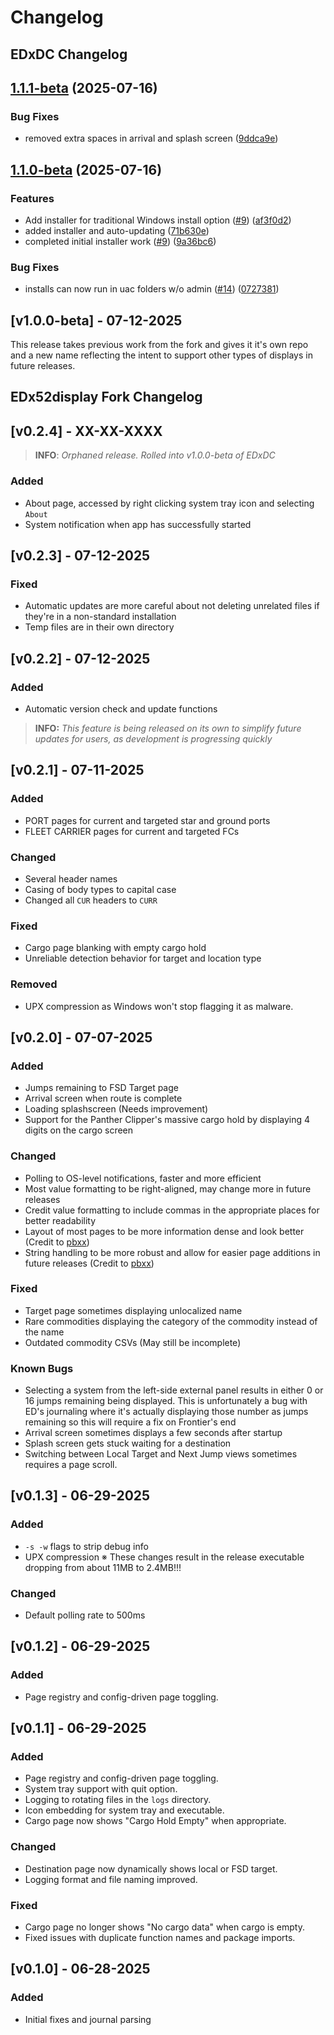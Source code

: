 # Changelog

## EDxDC Changelog

## [1.1.1-beta](https://github.com/pellux-network/EDxDC/compare/v1.1.0-beta...v1.1.1-beta) (2025-07-16)


### Bug Fixes

* removed extra spaces in arrival and splash screen ([9ddca9e](https://github.com/pellux-network/EDxDC/commit/9ddca9e23ce0af8f733cdce5c6441761ec9fb9f9))

## [1.1.0-beta](https://github.com/pellux-network/EDxDC/compare/v1.0.0-beta...v1.1.0-beta) (2025-07-16)


### Features

* Add installer for traditional Windows install option ([#9](https://github.com/pellux-network/EDxDC/issues/9)) ([af3f0d2](https://github.com/pellux-network/EDxDC/commit/af3f0d29175a7fec343f6b74f6d79e3fa0847a39))
* added installer and auto-updating ([71b630e](https://github.com/pellux-network/EDxDC/commit/71b630e9f19e42548b5580ccc0dbc0fe7093546e))
* completed initial installer work ([#9](https://github.com/pellux-network/EDxDC/issues/9)) ([9a36bc6](https://github.com/pellux-network/EDxDC/commit/9a36bc67d635291eea3076e7a4eec2a0fa74c5e1))


### Bug Fixes

* installs can now run in uac folders w/o admin ([#14](https://github.com/pellux-network/EDxDC/issues/14)) ([0727381](https://github.com/pellux-network/EDxDC/commit/0727381c03a13b9caf11ca49d5185611c4b401c3))

## [v1.0.0-beta] - 07-12-2025

This release takes previous work from the fork and gives it it's own repo and a new name reflecting the intent to support other types of displays in future releases.

## EDx52display Fork Changelog

## [v0.2.4] - XX-XX-XXXX

> **INFO**: _Orphaned release. Rolled into v1.0.0-beta of EDxDC_ 

### Added

- About page, accessed by right clicking system tray icon and selecting `About`
- System notification when app has successfully started

## [v0.2.3] - 07-12-2025

### Fixed

- Automatic updates are more careful about not deleting unrelated files if they're in a non-standard installation
- Temp files are in their own directory

## [v0.2.2] - 07-12-2025

### Added

- Automatic version check and update functions

> **INFO:** _This feature is being released on its own to simplify future updates for users, as development is progressing quickly_

## [v0.2.1] - 07-11-2025

### Added

- PORT pages for current and targeted star and ground ports
- FLEET CARRIER pages for current and targeted FCs

### Changed

- Several header names
- Casing of body types to capital case
- Changed all `CUR` headers to `CURR`

### Fixed

- Cargo page blanking with empty cargo hold
- Unreliable detection behavior for target and location type

### Removed

- UPX compression as Windows won't stop flagging it as malware.

## [v0.2.0] - 07-07-2025

### Added

- Jumps remaining to FSD Target page
- Arrival screen when route is complete
- Loading splashscreen (Needs improvement)
- Support for the Panther Clipper's massive cargo hold by displaying 4 digits on the cargo screen

### Changed

- Polling to OS-level notifications, faster and more efficient
- Most value formatting to be right-aligned, may change more in future releases
- Credit value formatting to include commas in the appropriate places for better readability
- Layout of most pages to be more information dense and look better (Credit to [pbxx](https://github.com/pbxx))
- String handling to be more robust and allow for easier page additions in future releases (Credit to [pbxx](https://github.com/pbxx))

### Fixed

- Target page sometimes displaying unlocalized name
- Rare commodities displaying the category of the commodity instead of the name
- Outdated commodity CSVs (May still be incomplete)

### Known Bugs

- Selecting a system from the left-side external panel results in either 0 or 16 jumps remaining being displayed. This is unfortunately a bug with ED's journaling where it's actually displaying those number as jumps remaining so this will require a fix on Frontier's end
- Arrival screen sometimes displays a few seconds after startup
- Splash screen gets stuck waiting for a destination
- Switching between Local Target and Next Jump views sometimes requires a page scroll.

## [v0.1.3] - 06-29-2025

### Added

- `-s -w` flags to strip debug info
- UPX compression
  ※ These changes result in the release executable dropping from about
  11MB to 2.4MB!!!

### Changed

- Default polling rate to 500ms

## [v0.1.2] - 06-29-2025

### Added

- Page registry and config-driven page toggling.

## [v0.1.1] - 06-29-2025

### Added

- Page registry and config-driven page toggling.
- System tray support with quit option.
- Logging to rotating files in the `logs` directory.
- Icon embedding for system tray and executable.
- Cargo page now shows "Cargo Hold Empty" when appropriate.

### Changed

- Destination page now dynamically shows local or FSD target.
- Logging format and file naming improved.

### Fixed

- Cargo page no longer shows "No cargo data" when cargo is empty.
- Fixed issues with duplicate function names and package imports.

## [v0.1.0] - 06-28-2025

### Added

- Initial fixes and journal parsing
